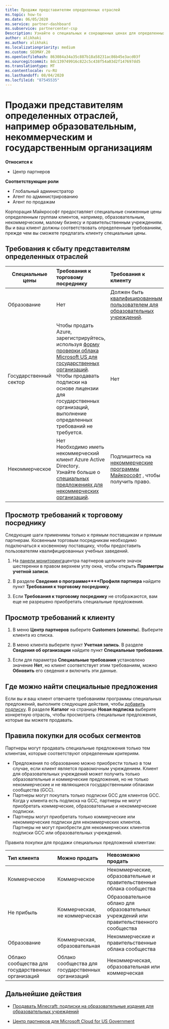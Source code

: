 ```yaml
---
title: Продажи представителям определенных отраслей
ms.topic: how-to
ms.date: 06/05/2020
ms.service: partner-dashboard
ms.subservice: partnercenter-csp
Description: Узнайте о специальных и сокращенных ценах для определенных групп клиентов, включая учебных заказчиков, некоммерческих клиентов и пользователей государственных организаций.
author: alikhaki
ms.author: alikhaki
ms.localizationpriority: medium
ms.custom: SEOMAY.20
ms.openlocfilehash: 863084a34a35c887b18a58231ac86b45e3acd03f
ms.sourcegitcommit: 8dc139749916c822c5c438f54a03d2f147697dd5
ms.translationtype: MT
ms.contentlocale: ru-RU
ms.lasthandoff: 08/04/2020
ms.locfileid: "87545535"
---
```

# <a name="sell-to-specialized-industries-like-education-non-profit-and-government-users"></a>Продажи представителям определенных отраслей, например образовательным, некоммерческим и государственным организациям

**Относится к**

- Центр партнеров

**Соответствующие роли**

- Глобальный администратор
- Агент по администрированию
- Агент по продажам

Корпорация Майкрософт предоставляет специальные сниженные цены определенным группам клиентов, например, образовательным, некоммерческим, малому бизнесу и правительственным учреждениям. Вы и ваш клиент должны соответствовать определенным требованиям, прежде чем вы сможете предлагать клиенту специальные цены. 

## <a name="requirements-to-sell-to-specialized-industries"></a>Требования к сбыту представителям определенных отраслей

|**Специальные цены**   |**Требования к торговому посреднику**   |**Требования к клиенту**   |
|----------------------------|:---------------------------------|:------------------------------------------|
|Образование   |Нет   | Должен быть [квалифицированным пользователем для образовательных учреждений](https://www.microsoftvolumelicensing.com/DocumentSearch.aspx?Mode=3&DocumentTypeId=7).   |
|Государственный сектор   |Чтобы продать Azure, зарегистрируйтесь, используя [форму проверки облака Microsoft US для государственных организаций](https://azuregov.microsoft.com/csp). Чтобы продавать подписки на основе лицензии для государственных организаций, выполнение определенных требований не требуется.|   Нет|
|Некоммерческое  |Нет<br/> Необходимо иметь некоммерческий клиент Azure Active Directory.<br/> Узнайте больше о [специальных предложениях для некоммерческих организаций](https://assetsprod.microsoft.com/mpn/nonprofit-skus-in-csp-faq.pdf).   |Подпишитесь на [некоммерческие программы Майкрософт](https://nonprofit.microsoft.com/#/register) , чтобы получить право.   |

## <a name="check-your-reseller-qualifications"></a>Просмотр требований к торговому посреднику

Следующие шаги применимы только к прямым поставщикам и прямым партнерам. Косвенным торговым посредникам необходимо подключаться к косвенному поставщику, чтобы предоставить пользователям квалифицированных учебных заведений.

1. На [панели мониторинга](https://partner.microsoft.com/dashboard)центра партнеров щелкните значок шестеренки в правом верхнем углу окна, чтобы открыть **Параметры учетной записи**.

2. В разделе **Сведения о программе****Профиля партнера** найдите пункт **Требования к торговому посреднику**.

3. Если **Требования к торговому посреднику** не отображаются, вам еще не разрешено приобретать специальные предложения.

## <a name="check-the-customer-qualifications"></a>Просмотр требований к клиенту

1. В меню **Центр партнеров** выберите **Customers (клиенты**). Выберите клиента из списка.

2. В меню клиента выберите пункт **Учетная запись**. В разделе **Сведения об организации** найдите пункт **Специальные требования**.

3. Если для параметра **Специальные требования** установлено значение **Нет**, но клиент соответствует этим требованиям, можно **Обновить** его сведения и включить эти данные.

## <a name="where-to-find-special-offers"></a>Где можно найти специальные предложения

Если вы и ваш клиент отвечаете требованиям программы специальных предложений, выполните следующие действия, чтобы [добавить подписку](create-a-new-subscription.md). В разделе **Каталог** на странице **Новая подписка** выберите конкретную отрасль, чтобы просмотреть специальные предложения, которые вы можете продавать.

## <a name="purchase-rules-for-special-segments"></a>Правила покупки для особых сегментов

Партнеры могут продавать специальные предложения только тем клиентам, которые соответствуют определенным критериям. 

- Предложения по образованию можно приобрести только в том случае, если клиент является правомочным учреждением. Клиент для образовательных учреждений может получить только образовательные и коммерческие предложения, но не только некоммерческие и не являющиеся государственными облаками сообщества (GCC).
- Партнеры могут покупать только подписки GCC для клиентов GCC. Когда у клиента есть подписка на GCC, партнеры не могут приобретать коммерческие, образовательные и некоммерческие подписки. 
- Партнеры могут приобретать только коммерческие или некоммерческие подписки для некоммерческих клиентов. Партнеры не могут приобрести для некоммерческих клиентов подписки GCC или образовательных учреждений.

Правила покупки для продажи специальных предложений клиентам:

|**Тип клиента**   |**Можно продать**   |**Невозможно продать**   |
|:----------------------------|:---------------------------------|:------------------------------------------|
| Коммерческое |Коммерческое | Некоммерческие, образовательные и правительственные облака сообщества |
| Не прибыль |Коммерческая, не коммерческая | Образовательное облако для образовательных учреждений или правительственного сообщества |
| Образование |Коммерческая, образовательная | Некоммерческие и правительственные облака сообщества |
| Облако сообщества для государственных организаций |Облако сообщества для государственных организаций | Некоммерческая, образовательная или коммерческая |

## <a name="next-steps"></a>Дальнейшие действия

- [Продавать Minecraft: подписки на образовательные издания для образовательных учреждений](minecraft-subscriptions.md)

- [Центр партнеров для Microsoft Cloud for US Government](partner-center-for-microsoft-us-govt-cloud.md)
